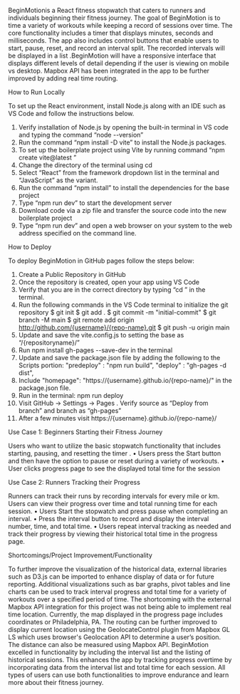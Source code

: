 BeginMotionis a React fitness stopwatch that caters to runners and individuals beginning their fitness journey. The goal of BeginMotion is to time a variety of workouts while keeping a record of sessions over time.  The core functionality includes a timer that displays minutes, seconds and milliseconds. The app also includes control buttons that enable users to start, pause, reset, and record an interval split. The recorded intervals will be displayed in a list .BeginMotion will have a responsive interface that displays different levels of detail depending if the user is viewing on mobile vs desktop.  Mapbox API has been integrated in the app to be further improved by adding real time routing.

How to Run Locally

To set up the React environment, install Node.js along with an IDE such as VS Code and follow the instructions below.
1.	Verify installation of Node.js by opening the built-in terminal in VS code and typing the command “node --version”
2.	Run the command “npm install -D vite” to install the Node.js packages.
3.	To set up the boilerplate project using Vite by running command 
“npm create vite@latest <nameofproject>”
4.	Change the directory of the terminal using cd <nameofproject>
5.	Select “React” from the framework dropdown list in the terminal and “JavaScript” as the variant.
6.	Run the command “npm install” to install the dependencies for the base project
7.	Type “npm run dev” to start the development server
8.	Download code via a zip file and transfer the source code into the new boilerplate project
9.	Type “npm run dev” and open a web browser on your system to the web address specified on the command line.
    
How to Deploy

To deploy BeginMotion in GitHub pages follow the steps below:
1.	Create a Public Repository in GitHub
2.	Once the repository is created, open your app using VS Code
3.	Verify that you are in the correct directory by typing “cd <nameofproject>” in the terminal.
4.	Run the following commands in the VS Code terminal to initialize the git repository
$ git init
$ git add .
$ git commit -m "initial-commit"
$ git branch -M main
$ git remote add origin http://github.com/{username}/{repo-name}.git
$ git push -u origin main
5.	Update and save the vite.config.js to setting the base as “/{repositoryname}/”
6.	Run npm install gh-pages --save-dev in the terminal
7.	Update and save the package.json file by adding the following to the Scripts portion: "predeploy" : "npm run build",
    "deploy" : "gh-pages -d dist",
8.	Include "homepage": "https://{username}.github.io/{repo-name}/" in the package.json file.
9.	Run in the terminal: npm run deploy
10.	Visit GitHub -> Settings -> Pages . Verify source as “Deploy from branch” and branch as “gh-pages”
11.	After a few minutes visit https://{username}.github.io/{repo-name}/

Use Case 1: Beginners Starting their Fitness Journey

Users  who want to utilize the basic stopwatch functionality that includes starting, pausing, and resetting the timer . 
•	Users press the Start button and then have  the option to pause or reset during a variety of workouts.
•	User clicks progress page to see the displayed total time for the session

Use Case 2: Runners Tracking their Progress

Runners can track their runs by recording intervals for every mile or km. Users can view their progress over time and total running time for each session.
•	Users Start the stopwatch and press pause when completing an interval.
•	Press the interval button to record and display the interval number, time, and total time.
•	Users repeat interval tracking as needed and track their progress by viewing their historical total time in the progress page.

Shortcomings/Project Improvement/Functionality

To further improve the visualization of the historical data, external libraries such as D3.js can be imported to enhance display of data or for future reporting. Additional visualizations such as bar graphs, pivot tables and line charts can be used to track interval progress and total time for a variety of workouts over a specified period of time. 
The shortcoming with the external Mapbox API integration for this project was not being able to implement real time location. Currently, the map displayed in the progress page includes coordinates or Philadelphia, PA. The routing can be further improved to display current location using the GeolocateControl plugin from Mapbox GL LS which uses browser's Geolocation API to determine a user’s position. The distance can also be measured using Mapbox API.
BeginMotion excelled in functionality by including the interval list and the listing of historical sessions. This enhances the app by tracking progress overtime by incorporating data from the interval list and total time for each session. All types of users can use both functionalities to improve endurance and learn more about their fitness journey.


